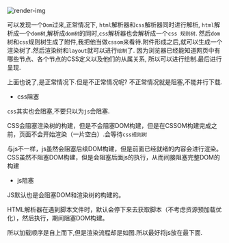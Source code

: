 ![render-img](http://taligarsiel.com/Projects/webkitflow.png)

可以发现一个`Dom`过来,正常情况下, `html`解析器和`css`解析器同时进行解析, `html`解析成一个`dom树`,解析成`dom树`的同时,`css`解析器也会解析成一个`css 规则树`.
然后`dom`树和`css`规则树生成了附件,我把他当做`cssom`来看待.附件形成之后,就可以生成一个渲染树了.然后渲染树和`layout`就可以进行`绘制`了.
因为浏览器已经能知道网页中有哪些节点、各个节点的CSS定义以及他们的从属关系, 所以可以进行绘制.最后进行呈现.

上面也说了,是正常情况下.但是不正常情况呢?
不正常情况就是阻塞,不能并行下载.

- css阻塞

`css`其实也会阻塞,不要只以为`js`会阻塞.

CSS会阻塞渲染树的构建，但是不会阻塞DOM构建，但是在CSSOM构建完成之前，页面不会开始渲染（一片空白）.会等待`css规则树`

与js不一样，js虽然会阻塞后续DOM构建，但是前面已经就绪的内容会进行渲染。CSS虽然不阻塞DOM构建，但是会阻塞后面js的执行，从而间接阻塞完整DOM的构建

- js阻塞

JS默认也是会阻塞DOM和渲染树的构建的。

HTML解析器在遇到脚本文件时，默认会停下来去获取脚本（不考虑资源预加载优化），然后执行，期间阻塞DOM构建。

所以加载顺序是自上而下,但是渲染流程却是如图.所以最好将js放在最下面.
